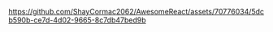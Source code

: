 

https://github.com/ShayCormac2062/AwesomeReact/assets/70776034/5dcb590b-ce7d-4d02-9665-8c7db47bed9b

